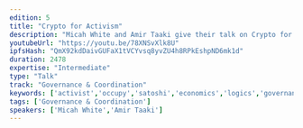 ```yaml
---
edition: 5
title: "Crypto for Activism"
description: "Micah White and Amir Taaki give their talk on Crypto for Activism."
youtubeUrl: "https://youtu.be/78XNSvXlk8U"
ipfsHash: "QmX92kdDaivGUFaX1tVCYvsq8yvZU4h8RPkEshpND6mk1d"
duration: 2478
expertise: "Intermediate"
type: "Talk"
track: "Governance & Coordination"
keywords: ['activist','occupy','satoshi','economics','logics','governance','funding mechanisms','adversarial','general']
tags: ['Governance & Coordination']
speakers: ['Micah White','Amir Taaki']
---
```


